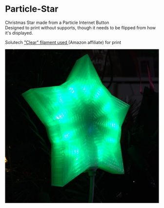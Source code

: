 # Particle-Star

Christmas Star made from a Particle Internet Button  
Designed to print without supports, though it needs to be flipped from how it's displayed.  

Solutech ["Clear" filament used ](https://amzn.to/2qLYIQI) (Amazon affiliate) for print

![image](star-crop.jpg)

